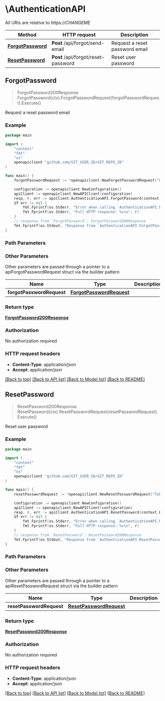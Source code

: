 # \AuthenticationAPI

All URIs are relative to *https://CHANGEME*

Method | HTTP request | Description
------------- | ------------- | -------------
[**ForgotPassword**](AuthenticationAPI.md#ForgotPassword) | **Post** /api/forgot/send-email | Request a reset password email
[**ResetPassword**](AuthenticationAPI.md#ResetPassword) | **Post** /api/forgot/reset-password | Reset user password



## ForgotPassword

> ForgotPassword200Response ForgotPassword(ctx).ForgotPasswordRequest(forgotPasswordRequest).Execute()

Request a reset password email



### Example

```go
package main

import (
    "context"
    "fmt"
    "os"
    openapiclient "github.com/GIT_USER_ID/GIT_REPO_ID"
)

func main() {
    forgotPasswordRequest := *openapiclient.NewForgotPasswordRequest("Username_example") // ForgotPasswordRequest |  (optional)

    configuration := openapiclient.NewConfiguration()
    apiClient := openapiclient.NewAPIClient(configuration)
    resp, r, err := apiClient.AuthenticationAPI.ForgotPassword(context.Background()).ForgotPasswordRequest(forgotPasswordRequest).Execute()
    if err != nil {
        fmt.Fprintf(os.Stderr, "Error when calling `AuthenticationAPI.ForgotPassword``: %v\n", err)
        fmt.Fprintf(os.Stderr, "Full HTTP response: %v\n", r)
    }
    // response from `ForgotPassword`: ForgotPassword200Response
    fmt.Fprintf(os.Stdout, "Response from `AuthenticationAPI.ForgotPassword`: %v\n", resp)
}
```

### Path Parameters



### Other Parameters

Other parameters are passed through a pointer to a apiForgotPasswordRequest struct via the builder pattern


Name | Type | Description  | Notes
------------- | ------------- | ------------- | -------------
 **forgotPasswordRequest** | [**ForgotPasswordRequest**](ForgotPasswordRequest.md) |  | 

### Return type

[**ForgotPassword200Response**](ForgotPassword200Response.md)

### Authorization

No authorization required

### HTTP request headers

- **Content-Type**: application/json
- **Accept**: application/json

[[Back to top]](#) [[Back to API list]](../README.md#documentation-for-api-endpoints)
[[Back to Model list]](../README.md#documentation-for-models)
[[Back to README]](../README.md)


## ResetPassword

> ResetPassword200Response ResetPassword(ctx).ResetPasswordRequest(resetPasswordRequest).Execute()

Reset user password



### Example

```go
package main

import (
    "context"
    "fmt"
    "os"
    openapiclient "github.com/GIT_USER_ID/GIT_REPO_ID"
)

func main() {
    resetPasswordRequest := *openapiclient.NewResetPasswordRequest("Token_example", "Password_example") // ResetPasswordRequest |  (optional)

    configuration := openapiclient.NewConfiguration()
    apiClient := openapiclient.NewAPIClient(configuration)
    resp, r, err := apiClient.AuthenticationAPI.ResetPassword(context.Background()).ResetPasswordRequest(resetPasswordRequest).Execute()
    if err != nil {
        fmt.Fprintf(os.Stderr, "Error when calling `AuthenticationAPI.ResetPassword``: %v\n", err)
        fmt.Fprintf(os.Stderr, "Full HTTP response: %v\n", r)
    }
    // response from `ResetPassword`: ResetPassword200Response
    fmt.Fprintf(os.Stdout, "Response from `AuthenticationAPI.ResetPassword`: %v\n", resp)
}
```

### Path Parameters



### Other Parameters

Other parameters are passed through a pointer to a apiResetPasswordRequest struct via the builder pattern


Name | Type | Description  | Notes
------------- | ------------- | ------------- | -------------
 **resetPasswordRequest** | [**ResetPasswordRequest**](ResetPasswordRequest.md) |  | 

### Return type

[**ResetPassword200Response**](ResetPassword200Response.md)

### Authorization

No authorization required

### HTTP request headers

- **Content-Type**: application/json
- **Accept**: application/json

[[Back to top]](#) [[Back to API list]](../README.md#documentation-for-api-endpoints)
[[Back to Model list]](../README.md#documentation-for-models)
[[Back to README]](../README.md)

